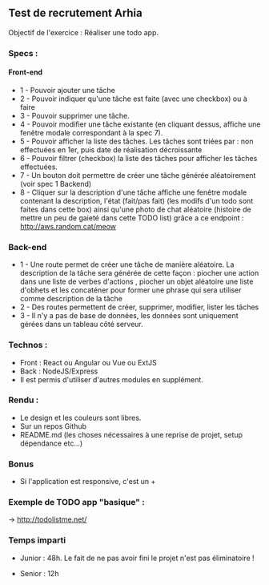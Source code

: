 ## Test de recrutement Arhia

Objectif de l'exercice : Réaliser une todo app.

### Specs :

#### Front-end

  -  1 - Pouvoir ajouter une tâche
  -  2 - Pouvoir indiquer qu'une tâche est faite (avec une checkbox) ou à faire
  -  3 - Pouvoir supprimer une tâche.
  -  4 - Pouvoir modifier une tâche existante (en cliquant dessus, affiche une fenêtre modale correspondant à la spec 7).
  -  5 - Pouvoir afficher la liste des tâches. Les tâches sont triées par : non effectuées en 1er, puis date de réalisation décroissante
  -  6 - Pouvoir filtrer (checkbox) la liste des tâches pour afficher les tâches effectuées.
  -  7 - Un bouton doit permettre de créer une tâche générée aléatoirement (voir spec 1 Backend)
  -  8 - Cliquer sur la description d'une tâche affiche une fenêtre modale contenant la description, l'état (fait/pas fait) (les modifs d'un todo sont faites dans cette box) ainsi qu'une photo de chat aléatoire (histoire de mettre un peu de gaieté dans cette TODO list) grâce a ce endpoint : http://aws.random.cat/meow

### Back-end

- 1 - Une route permet de créer une tâche de manière aléatoire. La description de la tâche sera générée de cette façon : piocher une action dans une liste de verbes d'actions , piocher un objet aléatoire une liste d'obhets et les concaténer pour former une phrase qui sera utiliser comme description de la tâche
- 2 - Des routes permettent de créer, supprimer, modifier, lister les tâches
- 3 - Il n'y a pas de base de données, les données sont uniquement gérées dans un tableau côté serveur.

### Technos :

- Front :  React ou Angular ou Vue ou ExtJS
- Back : NodeJS/Express
- Il est permis d'utiliser d'autres modules en supplément.

### Rendu :

- Le design et les couleurs sont libres.
- Sur un repos Github
- README.md (les choses nécessaires à une reprise de projet, setup dépendance etc...)

### Bonus

- Si l'application est responsive, c'est un +

### Exemple de TODO app "basique" :

-> http://todolistme.net/

### Temps imparti

- Junior : 48h. Le fait de ne pas avoir fini le projet n'est pas éliminatoire !

- Senior : 12h